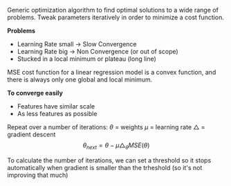 Generic optimization algorithm to find optimal solutions to a wide range of problems.
Tweak parameters iteratively in order to minimize a cost function.

**Problems**
* Learning Rate small -> Slow Convergence
* Learning Rate big -> Non Convergence (or out of scope)
* Stucked in a local minimum or plateau (long line)

MSE cost function for a linear regression model is a convex function, and there is always only one global and local minimum.

**To converge easily**
* Features have similar scale
* As less features as possible

Repeat over a number of iterations:
$\theta$ = weights
$\mu$ = learning rate
$\triangle$ = gradient descent
$$ \theta_{next} = \theta - \mu \triangle_\theta MSE(\theta)$$

To calculate the number of iterations, we can set a threshold so it stops automatically when gradient is smaller than the trheshold (so it's not improving that much)